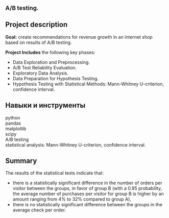 <span style="font-size: 18px;"><b> A/B testing. </span></b>

## Project description

**Goal:** create recommendations for revenue growth in an internet shop based on results of A/B testing.

**Project Includes** the following key phases:
- Data Exploration and Preprocessing.
- A/B Test Reliability Evaluation.
- Exploratory Data Analysis.
- Data Preparation for Hypothesis Testing.
- Hypothesis Testing with Statistical Methods: Mann-Whitney U-criterion, confidence interval.

## Навыки и инструменты

python  
pandas   
matplotlib  
scipy  
A/B testing  
statistical analysis: Mann-Whitney U-criterion, confidence interval.

## Summary
The results of the statistical tests indicate that:
- there is a statistically significant difference in the number of orders per visitor between the groups, in favor of group B (with a 0.95 probability, the average number of purchases per visitor for group B is higher by an amount ranging from 4% to 32% compared to group A),
- there is no statistically significant difference between the groups in the average check per order.
